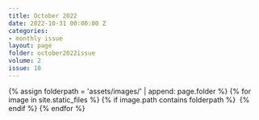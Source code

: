 ```yaml
---
title: October 2022
date: 2022-10-31 00:00:00 Z
categories:
- monthly issue
layout: page
folder: october2022issue
volume: 2
issue: 10
---
```


<html>
{% assign folderpath = 'assets/images/' | append: page.folder %}
{% for image in site.static_files %}
{% if image.path contains folderpath %}
    <img src="{{ image.path }}" alt="">
{% endif %}
{% endfor %}

</html>